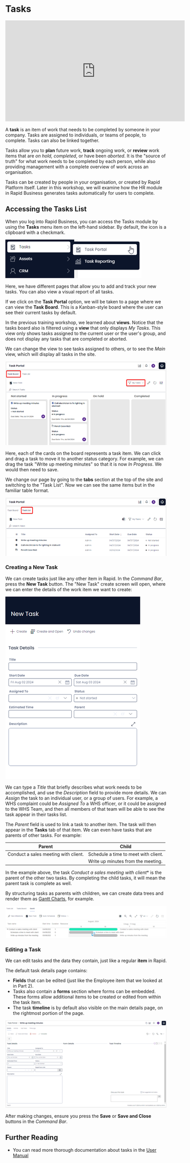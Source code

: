 # Tasks

<iframe width="560" height="315" src="https://www.youtube.com/embed/qnpIuad2CD4?si=KZsDYzxXGKx-Bz1D" title="YouTube video player" frameborder="0" allow="accelerometer; autoplay; clipboard-write; encrypted-media; gyroscope; picture-in-picture; web-share" referrerpolicy="strict-origin-when-cross-origin" allowfullscreen></iframe>

A **task** is an item of work that needs to be completed by someone in your company. Tasks are assigned to individuals, or teams of people, to complete. Tasks can also be linked together.

Tasks allow you to **plan** future work, **track** ongoing work, or **review** work items that are *on hold, completed*, or have been *aborted*. It is the "source of truth" for what work needs to be completed by each person, while also providing management with a complete overview of work across an organisation.

Tasks can be created by people in your organisation, or created by Rapid Platform itself. Later in this workshop, we will examine how the HR module in Rapid Business generates tasks automatically for users to complete.

## Accessing the Tasks List

When you log into Rapid Business, you can access the Tasks module by using the **Tasks** menu item on the left-hand sidebar. By default, the icon is a clipboard with a checkmark.

![A screenshot demonstrating the location of the Tasks menu button and its contents. The Tasks menu button contains an icon of a clipboard with a checkmark. In the flyout menu to the right, there are two items inside this folder. The "Task Portal" is currently being highlighted by the user's mouse, and the "Task Reporting" menu item is beneath it.](<tasks navigation.png>)

Here, we have different pages that allow you to add and track your new tasks. You can also view a visual report of all tasks.

If we click on the **Task Portal** option, we will be taken to a page where we can view the **Task Board**. This is a Kanban-style board where the user can see their current tasks by default.

In the previous training workshop, we learned about **views**. Notice that the tasks board also is filtered using a **view** that only displays *My Tasks*. This view only shows tasks assigned to the current user or the user's group, and does not display any tasks that are completed or aborted.

We can change the view to see tasks assigned to others, or to see the *Main* view, which will display all tasks in the site.

![A screenshot of the Task Board. It contains several columns such as "Not Started", "In Progress", "On Hold", and "Completed". The screenshot is annotated with two red boxes. The first red box indicates that the "Task Board" tab has been selected. The second red box indicates that the "My Tasks" view is currently selected.](<tasks board.png>)

Here, each of the cards on the board represents a task item. We can click and drag a task to move it to another status category. For example, we can drag the task "Write up meeting minutes" so that it is now *In Progress*. We would then need to save.

We change our page by going to the **tabs** section at the top of the site and switching to the "Task List". Now we can see the same items but in the familiar table format.

![A screenshot of the task list. The screenshot is annotated with a red box to highlight the fact that the user has switched to the "Task List" tab at the top of the site.](<task list.png>)

### Creating a New Task

We can create tasks just like any other item in Rapid. In the *Command Bar*, press the **New Task** button. The "New Task" create screen will open, where we can enter the details of the work item we want to create:

![A screenshot of the "New Task" create screen. It contains fields such as: Title, Start Date, Due Date, Assigned To, Status, Estimated Time, Parent, and Description.](<task new.png>)

We can type a *Title* that briefly describes what work needs to be accomplished, and use the *Description* field to provide more details. We can *Assign* the task to an individual user, or a group of users. For example, a WHS complaint could be *Assigned To* a WHS officer, or it could be assigned to the WHS Team, and then all members of that team will be able to see the task appear in their tasks list.

The *Parent* field is used to link a task to another item. The task will then appear in the **Tasks** tab of that item. We can even have tasks that are parents of other tasks. For example:

| Parent | Child |
| --- | --- |
| Conduct a sales meeting with client. | Schedule a time to meet with client. |
| | Write up minutes from the meeting. |

In the example above, the task *Conduct a sales meeting with client** is the parent of the other two tasks. By completing the child tasks, it will mean the parent task is complete as well.

By structuring tasks as parents with children, we can create data trees and render them as [Gantt Charts](</docs/Rapid/User%20Manual/Explorer/Pages/Page%20Components/Gantt/>), for example.

![A gantt chart that visualises the same data structure mentioned above. There is a group item named "Conduct a sales meeting with client". Underneath it are two other tasks on the gantt chart titled "Schedule a time to meet with client" and "Write up minutes from the meeting".](<tasks gantt.png>)

### Editing a Task

We can edit tasks and the data they contain, just like a regular **item** in Rapid. 

The default task details page contains:
- **Fields** that can be edited (just like the Employee item that we looked at in Part 2).
- Tasks also contain a **forms** section where forms can be embedded. These forms allow additional items to be created or edited from within the task item.
- The task **timeline** is by default also visible on the main details page, on the rightmost portion of the page.

![A screenshot demonstrating the full screen when editing tasks. The page is divided into three equal thirds. The leftmost section of the page contains the form and fields that can be edited. The middle section of the task contains a header that reads "Form Details" and is empty. The rightmost section has a header that reads "Task Timeline" and contains the activity feed for the particular item.](<task edit.png>)

After making changes, ensure you press the **Save** or **Save and Close** buttons in the *Command Bar*.

## Further Reading
- You can read more thorough documentation about tasks in the [User Manual](</docs/Rapid/User%20Manual/Explorer/Tasks/>)